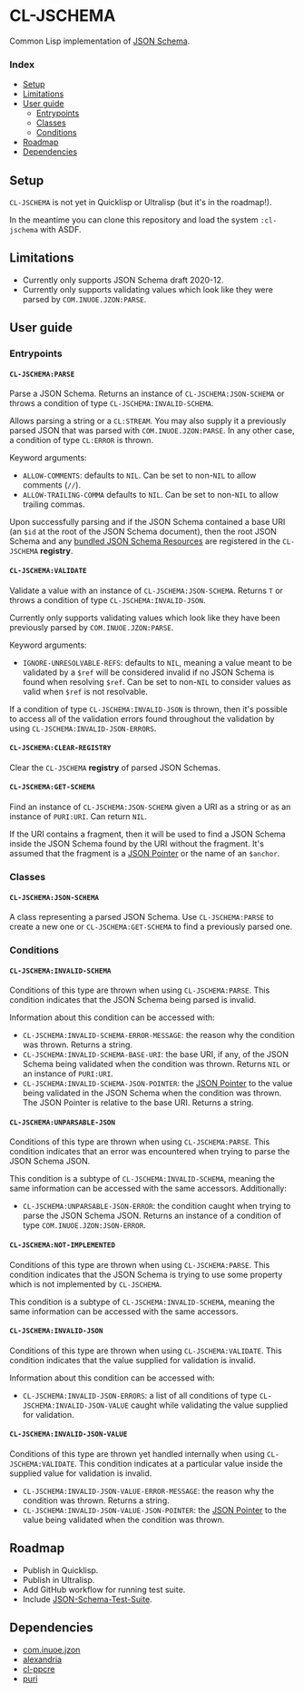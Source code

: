 # CL-JSCHEMA

Common Lisp implementation of [JSON Schema](https://json-schema.org/).

### Index

* [Setup](#setup)
* [Limitations](#limitations)
* [User guide](#user-guide)
  * [Entrypoints](#entrypoints)
  * [Classes](#classes)
  * [Conditions](#conditions)
* [Roadmap](#setup)
* [Dependencies](#dependencies)

## Setup

`CL-JSCHEMA` is not yet in Quicklisp or Ultralisp (but it's in the roadmap!).

In the meantime you can clone this repository and load the system `:cl-jschema`
with ASDF.

## Limitations

* Currently only supports JSON Schema draft 2020-12.
* Currently only supports validating values which look like they were parsed by
  `COM.INUOE.JZON:PARSE`.

## User guide

### Entrypoints

#### `CL-JSCHEMA:PARSE`

Parse a JSON Schema. Returns an instance of `CL-JSCHEMA:JSON-SCHEMA` or throws a
condition of type `CL-JSCHEMA:INVALID-SCHEMA`.

Allows parsing a string or a `CL:STREAM`. You may also supply it a previously
parsed JSON that was parsed with `COM.INUOE.JZON:PARSE`. In any other case, a
condition of type `CL:ERROR` is thrown.

Keyword arguments:

* `ALLOW-COMMENTS`: defaults to `NIL`. Can be set to non-`NIL` to allow comments
  (`//`).
* `ALLOW-TRAILING-COMMA` defaults to `NIL`. Can be set to non-`NIL` to allow
  trailing commas.

Upon successfully parsing and if the JSON Schema contained a base URI (an `$id`
at the root of the JSON Schema document), then the root JSON Schema and any
[bundled JSON Schema
Resources](https://json-schema.org/understanding-json-schema/structuring.html#bundling)
are registered in the `CL-JSCHEMA` **registry**.

#### `CL-JSCHEMA:VALIDATE`

Validate a value with an instance of `CL-JSCHEMA:JSON-SCHEMA`. Returns `T` or
throws a condition of type `CL-JSCHEMA:INVALID-JSON`.

Currently only supports validating values which look like they have been
previously parsed by `COM.INUOE.JZON:PARSE`.

Keyword arguments:

* `IGNORE-UNRESOLVABLE-REFS`: defaults to `NIL`, meaning a value meant to be
  validated by a `$ref` will be considered invalid if no JSON Schema is found
  when resolving `$ref`. Can be set to non-`NIL` to consider values as valid
  when `$ref` is not resolvable.

If a condition of type `CL-JSCHEMA:INVALID-JSON` is thrown, then it's possible
to access all of the validation errors found throughout the validation by using
`CL-JSCHEMA:INVALID-JSON-ERRORS`.

#### `CL-JSCHEMA:CLEAR-REGISTRY`

Clear the `CL-JSCHEMA` **registry** of parsed JSON Schemas.

#### `CL-JSCHEMA:GET-SCHEMA`

Find an instance of `CL-JSCHEMA:JSON-SCHEMA` given a URI as a string or as an
instance of `PURI:URI`. Can return `NIL`.

If the URI contains a fragment, then it will be used to find a JSON Schema
inside the JSON Schema found by the URI without the fragment. It's assumed that
the fragment is a [JSON Pointer](https://www.rfc-editor.org/rfc/rfc6901) or the
name of an `$anchor`.

### Classes

#### `CL-JSCHEMA:JSON-SCHEMA`

A class representing a parsed JSON Schema. Use `CL-JSCHEMA:PARSE` to create a
new one or `CL-JSCHEMA:GET-SCHEMA` to find a previously parsed one.

### Conditions

#### `CL-JSCHEMA:INVALID-SCHEMA`

Conditions of this type are thrown when using `CL-JSCHEMA:PARSE`. This condition
indicates that the JSON Schema being parsed is invalid.

Information about this condition can be accessed with:

* `CL-JSCHEMA:INVALID-SCHEMA-ERROR-MESSAGE`: the reason why the condition was
  thrown. Returns a string.
* `CL-JSCHEMA:INVALID-SCHEMA-BASE-URI`: the base URI, if any, of the JSON Schema
  being validated when the condition was thrown. Returns `NIL` or an instance of
  `PURI:URI`.
* `CL-JSCHEMA:INVALID-SCHEMA-JSON-POINTER`: the [JSON
  Pointer](https://www.rfc-editor.org/rfc/rfc6901) to the value being validated
  in the JSON Schema when the condition was thrown. The JSON Pointer is relative
  to the base URI. Returns a string.

#### `CL-JSCHEMA:UNPARSABLE-JSON`

Conditions of this type are thrown when using `CL-JSCHEMA:PARSE`. This condition
indicates that an error was encountered when trying to parse the JSON Schema
JSON.

This condition is a subtype of `CL-JSCHEMA:INVALID-SCHEMA`, meaning the same
information can be accessed with the same accessors. Additionally:

*  `CL-JSCHEMA:UNPARSABLE-JSON-ERROR`: the condition caught when trying to parse
   the JSON Schema JSON. Returns an instance of a condition of type
   `COM.INUOE.JZON:JSON-ERROR`.

#### `CL-JSCHEMA:NOT-IMPLEMENTED`

Conditions of this type are thrown when using `CL-JSCHEMA:PARSE`. This condition
indicates that the JSON Schema is trying to use some property which is not
implemented by `CL-JSCHEMA`.

This condition is a subtype of `CL-JSCHEMA:INVALID-SCHEMA`, meaning the same
information can be accessed with the same accessors.

#### `CL-JSCHEMA:INVALID-JSON`

Conditions of this type are thrown when using `CL-JSCHEMA:VALIDATE`. This
condition indicates that the value supplied for validation is invalid.

Information about this condition can be accessed with:

* `CL-JSCHEMA:INVALID-JSON-ERRORS`: a list of all conditions of type
  `CL-JSCHEMA:INVALID-JSON-VALUE` caught while validating the value supplied for
  validation.

#### `CL-JSCHEMA:INVALID-JSON-VALUE`

Conditions of this type are thrown yet handled internally when using
`CL-JSCHEMA:VALIDATE`. This condition indicates at a particular value inside the
supplied value for validation is invalid.

* `CL-JSCHEMA:INVALID-JSON-VALUE-ERROR-MESSAGE`: the reason why the condition
  was thrown. Returns a string.
* `CL-JSCHEMA:INVALID-JSON-VALUE-JSON-POINTER`: the [JSON
  Pointer](https://www.rfc-editor.org/rfc/rfc6901) to the value being validated
  when the condition was thrown.

## Roadmap

* Publish in Quicklisp.
* Publish in Ultralisp.
* Add GitHub workflow for running test suite.
* Include [JSON-Schema-Test-Suite](https://github.com/json-schema-org/JSON-Schema-Test-Suite).

## Dependencies

* [com.inuoe.jzon](https://github.com/Zulu-Inuoe/jzon)
* [alexandria](https://gitlab.common-lisp.net/alexandria/alexandria)
* [cl-ppcre](https://github.com/edicl/cl-ppcre/)
* [puri](https://gitlab.common-lisp.net/clpm/puri)
